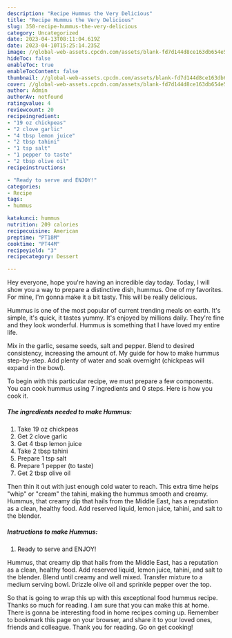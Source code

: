 ```yaml
---
description: "Recipe Hummus the Very Delicious"
title: "Recipe Hummus the Very Delicious"
slug: 350-recipe-hummus-the-very-delicious
category: Uncategorized
date: 2023-04-13T08:11:04.619Z
date: 2023-04-10T15:25:14.235Z
image: //global-web-assets.cpcdn.com/assets/blank-fd7d144d8ce163db654e5a02c40b08a2775adb7897d16e4062681dc7e1b2800f.png
hideToc: false
enableToc: true
enableTocContent: false
thumbnail: //global-web-assets.cpcdn.com/assets/blank-fd7d144d8ce163db654e5a02c40b08a2775adb7897d16e4062681dc7e1b2800f.png
cover: //global-web-assets.cpcdn.com/assets/blank-fd7d144d8ce163db654e5a02c40b08a2775adb7897d16e4062681dc7e1b2800f.png
author: Admin
authorAv: notfound
ratingvalue: 4
reviewcount: 20
recipeingredient:
- "19 oz chickpeas"
- "2 clove garlic"
- "4 tbsp lemon juice"
- "2 tbsp tahini"
- "1 tsp salt"
- "1 pepper to taste"
- "2 tbsp olive oil"
recipeinstructions:

- "Ready to serve and ENJOY!"
categories:
- Recipe
tags:
- hummus

katakunci: hummus 
nutrition: 209 calories
recipecuisine: American
preptime: "PT18M"
cooktime: "PT44M"
recipeyield: "3"
recipecategory: Dessert

---
```



Hey everyone, hope you're having an incredible day today. Today, I will show you a way to prepare a distinctive dish, hummus. One of my favorites. For mine, I'm gonna make it a bit tasty. This will be really delicious.

Hummus is one of the most popular of current trending meals on earth. It's simple, it's quick, it tastes yummy. It's enjoyed by millions daily. They're fine and they look wonderful. Hummus is something that I have loved my entire life.

Mix in the garlic, sesame seeds, salt and pepper. Blend to desired consistency, increasing the amount of. My guide for how to make hummus step-by-step. Add plenty of water and soak overnight (chickpeas will expand in the bowl).


To begin with this particular recipe, we must prepare a few components. You can cook hummus using 7 ingredients and 0 steps. Here is how you cook it.

<!--inarticleads1-->

##### The ingredients needed to make Hummus:

1. Take 19 oz chickpeas
1. Get 2 clove garlic
1. Get 4 tbsp lemon juice
1. Take 2 tbsp tahini
1. Prepare 1 tsp salt
1. Prepare 1 pepper (to taste)
1. Get 2 tbsp olive oil


Then thin it out with just enough cold water to reach. This extra time helps &#34;whip&#34; or &#34;cream&#34; the tahini, making the hummus smooth and creamy. Hummus, that creamy dip that hails from the Middle East, has a reputation as a clean, healthy food. Add reserved liquid, lemon juice, tahini, and salt to the blender. 

<!--inarticleads2-->

##### Instructions to make Hummus:


1. Ready to serve and ENJOY!

Hummus, that creamy dip that hails from the Middle East, has a reputation as a clean, healthy food. Add reserved liquid, lemon juice, tahini, and salt to the blender. Blend until creamy and well mixed. Transfer mixture to a medium serving bowl. Drizzle olive oil and sprinkle pepper over the top. 

So that is going to wrap this up with this exceptional food hummus recipe. Thanks so much for reading. I am sure that you can make this at home. There is gonna be interesting food in home recipes coming up. Remember to bookmark this page on your browser, and share it to your loved ones, friends and colleague. Thank you for reading. Go on get cooking!
